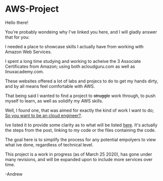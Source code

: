 # AWS-Project
Hello there!

You're probably wondeing why I've linked you here, and I will gladly answer that for you:

I needed a place to showcase skills I actually have from working with Amazon Web Services. 

I spent a long time studying and working to acheive the 3 Associate Certificates from Amazon; using both acloudguru.com as well as linuxacademy.com. 

These websites offered a lot of labs and projecs to do to get my hands dirty, and by all means feel comfortable with AWS. 

That being said I wanted to find a project to ~~struggle~~ work through, to push myself to learn, as well as solidify my AWS skills. 

Well, I found one, that was aimed for exactly the kind of work I want to do; [So you want to be an cloud engineer?](https://www.reddit.com/r/sysadmin/comments/8inzn5/so_you_want_to_learn_aws_aka_how_do_i_learn_to_be/).

Ive listed it to provide some clarity as to what will be listed [here](https://github.com/Andrews-repo/AWS-Project/blob/master/gitignore.md). It's actually the steps from the post, linking to my code or the files containing the code.

The goal here is to simplify the process for any potential empolyers to view what ive done, regardless of technical level.

This project is a work in progress (as of March 25 2020), has gone under many revisions, and will be expanded upon to include more services over time.

-Andrew
